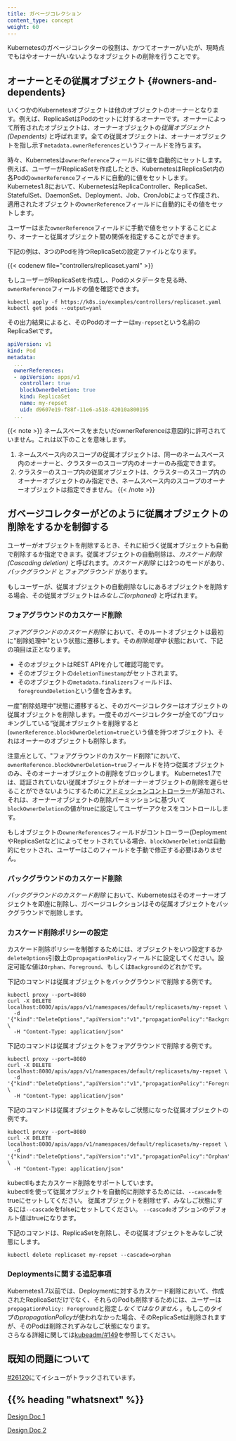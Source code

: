 ```yaml
---
title: ガベージコレクション
content_type: concept
weight: 60
---
```


<!-- overview -->

Kubernetesのガベージコレクターの役割は、かつてオーナーがいたが、現時点でもはやオーナーがいないようなオブジェクトの削除を行うことです。



<!-- body -->

## オーナーとその従属オブジェクト {#owners-and-dependents}

いくつかのKubernetesオブジェクトは他のオブジェクトのオーナーとなります。例えば、ReplicaSetはPodのセットに対するオーナーです。オーナーによって所有されたオブジェクトは、オーナーオブジェクトの*従属オブジェクト(Dependents)* と呼ばれます。全ての従属オブジェクトは、オーナーオブジェクトを指し示す`metadata.ownerReferences`というフィールドを持ちます。

時々、Kubernetesは`ownerReference`フィールドに値を自動的にセットします。例えば、ユーザーがReplicaSetを作成したとき、KubernetesはReplicaSet内の各Podの`ownerReference`フィールドに自動的に値をセットします。Kubernetes1.8において、KubernetesはReplicaController、ReplicaSet、StatefulSet、DaemonSet、Deployment、Job、CronJobによって作成され、適用されたオブジェクトの`ownerReference`フィールドに自動的にその値をセットします。

ユーザーはまた`ownerReference`フィールドに手動で値をセットすることにより、オーナーと従属オブジェクト間の関係を指定することができます。

下記の例は、3つのPodを持つReplicaSetの設定ファイルとなります。

{{< codenew file="controllers/replicaset.yaml" >}}

もしユーザーがReplicaSetを作成し、Podのメタデータを見る時、`ownerReference`フィールドの値を確認できます。

```shell
kubectl apply -f https://k8s.io/examples/controllers/replicaset.yaml
kubectl get pods --output=yaml
```

その出力結果によると、そのPodのオーナーは`my-repset`という名前のReplicaSetです。

```yaml
apiVersion: v1
kind: Pod
metadata:
  ...
  ownerReferences:
  - apiVersion: apps/v1
    controller: true
    blockOwnerDeletion: true
    kind: ReplicaSet
    name: my-repset
    uid: d9607e19-f88f-11e6-a518-42010a800195
  ...
```

{{< note >}}
ネームスペースをまたいだownerReferenceは意図的に許可されていません。これは以下のことを意味します。  
1) ネームスペース内のスコープの従属オブジェクトは、同一のネームスペース内のオーナーと、クラスターのスコープ内のオーナーのみ指定できます。  
2) クラスターのスコープ内の従属オブジェクトは、クラスターのスコープ内のオーナーオブジェクトのみ指定でき、ネームスペース内のスコープのオーナーオブジェクトは指定できません。
{{< /note >}}

## ガベージコレクターがどのように従属オブジェクトの削除をするかを制御する

ユーザーがオブジェクトを削除するとき、それに紐づく従属オブジェクトも自動で削除するか指定できます。従属オブジェクトの自動削除は、*カスケード削除(Cascading deletion)* と呼ばれます。*カスケード削除* には2つのモードがあり、*バックグラウンド* と*フォアグラウンド* があります。

もしユーザーが、従属オブジェクトの自動削除なしにあるオブジェクトを削除する場合、その従属オブジェクトは*みなしご(orphaned)* と呼ばれます。

### フォアグラウンドのカスケード削除

*フォアグラウンドのカスケード削除* において、そのルートオブジェクトは最初に"削除処理中"という状態に遷移します。その*削除処理中* 状態において、下記の項目は正となります。

 * そのオブジェクトはREST APIを介して確認可能です。
 * そのオブジェクトの`deletionTimestamp`がセットされます。
 * そのオブジェクトの`metadata.finalizers`フィールドは、`foregroundDeletion`という値を含みます。

一度"削除処理中"状態に遷移すると、そのガベージコレクターはオブジェクトの従属オブジェクトを削除します。一度そのガベージコレクターが全ての”ブロッキングしている”従属オブジェクトを削除すると(`ownerReference.blockOwnerDeletion=true`という値を持つオブジェクト)、それはオーナーのオブジェクトも削除します。

注意点として、"フォアグラウンドのカスケード削除"において、`ownerReference.blockOwnerDeletion=true`フィールドを持つ従属オブジェクトのみ、そのオーナーオブジェクトの削除をブロックします。
Kubernetes1.7では、認証されていない従属オブジェクトがオーナーオブジェクトの削除を遅らせることができないようにするために[アドミッションコントローラー](/docs/reference/access-authn-authz/admission-controllers/#ownerreferencespermissionenforcement)が追加され、それは、オーナーオブジェクトの削除パーミッションに基づいて`blockOwnerDeletion`の値がtrueに設定してユーザーアクセスをコントロールします。

もしオブジェクトの`ownerReferences`フィールドがコントローラー(DeploymentやReplicaSetなど)によってセットされている場合、`blockOwnerDeletion`は自動的にセットされ、ユーザーはこのフィールドを手動で修正する必要はありません。

### バックグラウンドのカスケード削除

*バックグラウンドのカスケード削除* において、Kubernetesはそのオーナーオブジェクトを即座に削除し、ガベージコレクションはその従属オブジェクトをバックグラウンドで削除します。

### カスケード削除ポリシーの設定

カスケード削除ポリシーを制御するためには、オブジェクトをいつ設定するか`deleteOptions`引数上の`propagationPolicy`フィールドに設定してください。設定可能な値は`Orphan`、`Foreground`、もしくは`Background`のどれかです。


下記のコマンドは従属オブジェクトをバックグラウンドで削除する例です。

```shell
kubectl proxy --port=8080
curl -X DELETE localhost:8080/apis/apps/v1/namespaces/default/replicasets/my-repset \
  -d '{"kind":"DeleteOptions","apiVersion":"v1","propagationPolicy":"Background"}' \
  -H "Content-Type: application/json"
```

下記のコマンドは従属オブジェクトをフォアグラウンドで削除する例です。

```shell
kubectl proxy --port=8080
curl -X DELETE localhost:8080/apis/apps/v1/namespaces/default/replicasets/my-repset \
  -d '{"kind":"DeleteOptions","apiVersion":"v1","propagationPolicy":"Foreground"}' \
  -H "Content-Type: application/json"
```

下記のコマンドは従属オブジェクトをみなしご状態になった従属オブジェクトの例です。

```shell
kubectl proxy --port=8080
curl -X DELETE localhost:8080/apis/apps/v1/namespaces/default/replicasets/my-repset \
  -d '{"kind":"DeleteOptions","apiVersion":"v1","propagationPolicy":"Orphan"}' \
  -H "Content-Type: application/json"
```

kubectlもまたカスケード削除をサポートしています。  
kubectlを使って従属オブジェクトを自動的に削除するためには、`--cascade`をtrueにセットしてください。
従属オブジェクトを削除せず、みなしご状態にするには`--cascade`をfalseにセットしてください。
`--cascade`オプションのデフォルト値はtrueになります。

下記のコマンドは、ReplicaSetを削除し、その従属オブジェクトをみなしご状態にします。

```shell
kubectl delete replicaset my-repset --cascade=orphan
```

### Deploymentsに関する追記事項

Kubernetes1.7以前では、Deploymentに対するカスケード削除において、作成されたReplicaSetだけでなく、それらのPodも削除するためには、ユーザーは`propagationPolicy: Foreground`と指定*しなくてはなりません* 。もしこのタイプの*propagationPolicy*が使われなかった場合、そのReplicaSetは削除されますが、そのPodは削除されずみなしご状態になります。  
さらなる詳細に関しては[kubeadm/#149](https://github.com/kubernetes/kubeadm/issues/149#issuecomment-284766613)を参照してください。

## 既知の問題について

[#26120](https://github.com/kubernetes/kubernetes/issues/26120)にてイシューがトラックされています。




## {{% heading "whatsnext" %}}


[Design Doc 1](https://git.k8s.io/community/contributors/design-proposals/api-machinery/garbage-collection.md)

[Design Doc 2](https://git.k8s.io/community/contributors/design-proposals/api-machinery/synchronous-garbage-collection.md)





